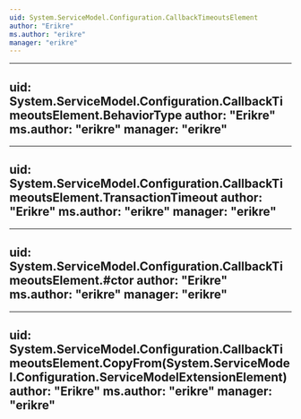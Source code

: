 ```yaml
---
uid: System.ServiceModel.Configuration.CallbackTimeoutsElement
author: "Erikre"
ms.author: "erikre"
manager: "erikre"
---
```


---
uid: System.ServiceModel.Configuration.CallbackTimeoutsElement.BehaviorType
author: "Erikre"
ms.author: "erikre"
manager: "erikre"
---

---
uid: System.ServiceModel.Configuration.CallbackTimeoutsElement.TransactionTimeout
author: "Erikre"
ms.author: "erikre"
manager: "erikre"
---

---
uid: System.ServiceModel.Configuration.CallbackTimeoutsElement.#ctor
author: "Erikre"
ms.author: "erikre"
manager: "erikre"
---

---
uid: System.ServiceModel.Configuration.CallbackTimeoutsElement.CopyFrom(System.ServiceModel.Configuration.ServiceModelExtensionElement)
author: "Erikre"
ms.author: "erikre"
manager: "erikre"
---
